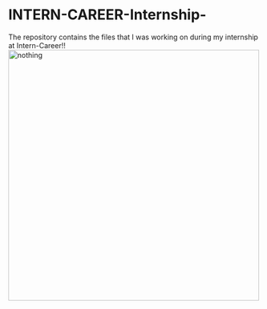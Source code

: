 # INTERN-CAREER-Internship-
The repository contains the files that I was working on during my internship at Intern-Career!!
<img src="https://encrypted-tbn0.gstatic.com/images?q=tbn:ANd9GcSq2g2hRd9iAF7sFEwmms_j1lk3UbDhkR6JUg&s" alt="nothing" width="500" height="500">
